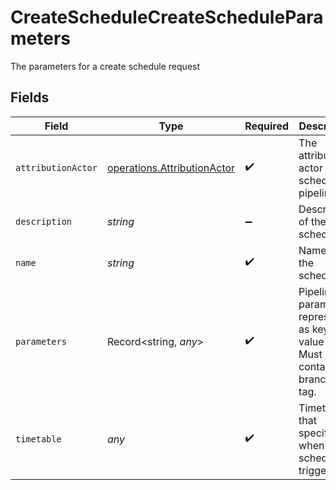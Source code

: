 # CreateScheduleCreateScheduleParameters

The parameters for a create schedule request


## Fields

| Field                                                                             | Type                                                                              | Required                                                                          | Description                                                                       | Example                                                                           |
| --------------------------------------------------------------------------------- | --------------------------------------------------------------------------------- | --------------------------------------------------------------------------------- | --------------------------------------------------------------------------------- | --------------------------------------------------------------------------------- |
| `attributionActor`                                                                | [operations.AttributionActor](../../../sdk/models/operations/attributionactor.md) | :heavy_check_mark:                                                                | The attribution-actor of the scheduled pipeline.                                  | current                                                                           |
| `description`                                                                     | *string*                                                                          | :heavy_minus_sign:                                                                | Description of the schedule.                                                      |                                                                                   |
| `name`                                                                            | *string*                                                                          | :heavy_check_mark:                                                                | Name of the schedule.                                                             |                                                                                   |
| `parameters`                                                                      | Record<string, *any*>                                                             | :heavy_check_mark:                                                                | Pipeline parameters represented as key-value pairs. Must contain branch or tag.   | {"deploy_prod":true,"branch":"feature/design-new-api"}                            |
| `timetable`                                                                       | *any*                                                                             | :heavy_check_mark:                                                                | Timetable that specifies when a schedule triggers.                                |                                                                                   |